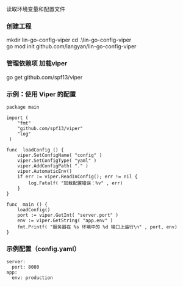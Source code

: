 
读取环境变量和配置文件

### 创建工程
mkdir lin-go-config-viper
 cd .\lin-go-config-viper\
go mod init github.com/langyan/lin-go-config-viper

### 管理依赖项 加载viper
go get github.com/spf13/viper


### 示例：使用 Viper 的配置
```
package main 

import ( 
    "fmt" 
    "github.com/spf13/viper" 
    "log"
 ) 

func  loadConfig () { 
    viper.SetConfigName( "config" ) 
    viper.SetConfigType( "yaml" ) 
    viper.AddConfigPath( "." ) 
    viper.AutomaticEnv() 
    if err := viper.ReadInConfig(); err != nil { 
        log.Fatalf( "加载配置错误：%v" , err) 
    } 
} 

func  main () { 
    loadConfig() 
    port := viper.GetInt( "server.port" ) 
    env := viper.GetString( "app.env" ) 
    fmt.Printf( "服务器在 %s 环境中的 %d 端口上运行\n" , port, env) 
}

```

### 示例配置（config.yaml）

```
server:
  port: 8080
app:
  env: production
```

